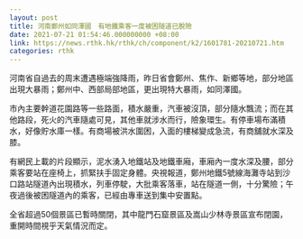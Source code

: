 ```yaml
---
layout: post
title: 河南鄭州如同澤國　有地鐵乘客一度被困隧道已脫險
date: 2021-07-21 01:54:46.000000000 +08:00
link: https://news.rthk.hk/rthk/ch/component/k2/1601781-20210721.htm
categories: rthk
---
```


河南省自過去的周末遭遇極端強降雨，昨日省會鄭州、焦作、新鄉等地，部分地區出現大暴雨；鄭州中、西部局部地區，更出現特大暴雨，如同澤國。

市內主要幹道花園路等一些路面，積水嚴重，汽車被沒頂，部分隨水飄流；而在其他路段，死火的汽車隨處可見，其他車就涉水而行，險象環生。有停車場布滿積水，好像貯水庫一樣。有商場被洪水圍困，入面的樓梯變成急流，有商舖就水深及膝。

有網民上載的片段顯示，泥水湧入地鐵站及地鐵車廂，車廂內一度水深及腰，部分乘客要站在座椅上，抓緊扶手固定身體。央視報道，鄭州地鐵5號線海灘寺站到沙口路站隧道內出現積水，列車停駛，大批乘客落車，站在隧道一側，十分驚險；午夜過後被困隧道內的乘客，已經由專車送到集中安置點。

全省超過50個景區已暫時關閉，其中龍門石窟景區及嵩山少林寺景區宣布閉園，重開時間視乎天氣情況而定。

